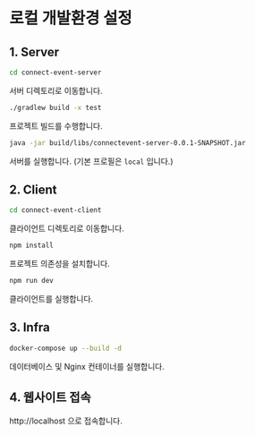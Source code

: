 # 로컬 개발환경 설정

## 1. Server

```bash
cd connect-event-server
```

서버 디렉토리로 이동합니다.

```bash
./gradlew build -x test
```

프로젝트 빌드를 수행합니다.

```bash
java -jar build/libs/connectevent-server-0.0.1-SNAPSHOT.jar
```

서버를 실행합니다. (기본 프로필은 `local` 입니다.)

## 2. Client

```bash
cd connect-event-client
```

클라이언트 디렉토리로 이동합니다.

```bash
npm install
```

프로젝트 의존성을 설치합니다.

```bash
npm run dev
```

클라이언트를 실행합니다.

## 3. Infra

```bash
docker-compose up --build -d
```

데이터베이스 및 Nginx 컨테이너를 실행합니다.

## 4. 웹사이트 접속

http://localhost 으로 접속합니다.

